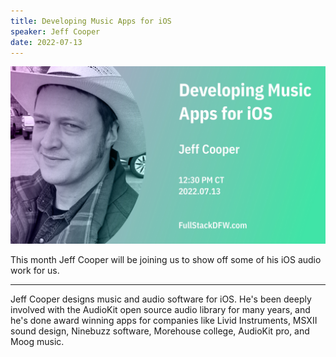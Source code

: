 ```yaml
---
title: Developing Music Apps for iOS
speaker: Jeff Cooper
date: 2022-07-13
---
```


![banner](/20220713.jpg)


This month Jeff Cooper will be joining us to show off some of his iOS audio work for us.

---

Jeff Cooper designs music and audio software for iOS. He's been deeply involved with the AudioKit open source audio library for many years, and he's done award winning apps for companies like Livid Instruments, MSXII sound design, Ninebuzz software, Morehouse college, AudioKit pro, and Moog music.
